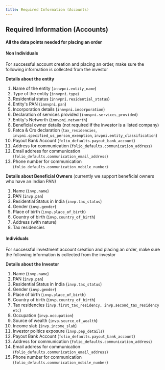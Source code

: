 ```yaml
---
title: Required Information (Accounts)
---
```

## Required Information (Accounts)
#### All the data points needed for placing an order

<!-- Investment account is the holding account for all your investor's mutual fund investments.

Call [FPDocs, create investment a/c]() with the following json

```json
{
  "primary_investor": "invpni_c55240e4b09d4617812bb9557b399a42",
  "folio_defaults": {
    "communication_email_address": "email_bf1026954d0545e190727de1537d9e66",
    "communication_mobile_number": "phone_0f4a90134705474eb2e354d9b5ba5f56",
    "communication_address": "addr_8c50b6930ebf4ec7a7ddd58c34bdf1d8",
    "payout_bank_account": "bac_8c50b6930ebf4ec7a7ddd58c34bdf1d8"
  }
}
```

FP uses the information in `folio_defaults` while creating a new folio

--- -->

#### Non Individuals

For successful account creation and placing an order, make sure the following information is collected from the investor

**Details about the entity**  
1. Name of the entity (`innvpni.entity_name`)
2. Type of the entity (`innvpni.type`)
3. Residential status (`innvpni.residential_status`)
4. Entity's PAN (`innvpni.pan`)
5. Incorporation details (`innvpni.incorporation`)
6. Declaration of services provided (`innvpni.services_provided`)
7. Entity's Networth (`innvpni.networth`)
8. Beneficial owner details (not required if the investor is a listed company)
9. Fatca & Crs declaration (`tax_residencies`, `invpni.specified_us_person_exemption`, `invpni.entity_classification`)
10. Payout Bank Account (`folio_defaults.payout_bank_account`)
10. Address for communication (`folio_defaults.communication_address`)
11. Email address for communication (`folio_defaults.communication_email_address`)
12. Phone number for communication (`folio_defaults.communication_mobile_number`)

**Details about Beneficial Owners** (currently we support beneficial owners who have an Indian PAN)  

1. Name (`invp.name`)
2. PAN (`invp.pan`)
3. Residential Status in India (`invp.tax_status`)
4. Gender (`invp.gender`)
5. Place of birth (`invp.place_of_birth`)
6. Country of birth (`invp.country_of_birth`)
7. Address (with nature)
8. Tax residencies


#### Individuals

For successful investment account creation and placing an order, make sure the following information is collected from the investor

**Details about the Investor**

1. Name  (`invp.name`)
2. PAN  (`invp.pan`)
3. Residential Status in India (`invp.tax_status`)
4. Gender (`invp.gender`)
5. Place of birth (`invp.place_of_birth`)
6. Country of birth (`invp.country_of_birth`)
7. Tax residencies (`invp.first_tax_residency, invp.second_tax_residency etc`)
8. Occupation (`invp.occupation`)
9. Source of wealth (`invp.source_of_wealth`)
10. Income slab (`invp.income_slab`)
11. Investor politics exposure  (`invp.pep_details`)
12. Payout Bank Account (`folio_defaults.payout_bank_account`)
13. Address for communication (`folio_defaults.communication_address`)
14. Email address for communication (`folio_defaults.communication_email_address`)
15. Phone number for communication (`folio_defaults.communication_mobile_number`)

